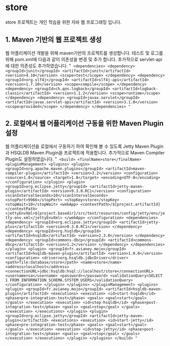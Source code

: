 # store
store 프로젝트는 개인 학습을 위한 자바 웹 프로그래밍 입니다.

## 1. Maven 기반의 웹 프로젝트 생성
웹 어플리케이션 개발을 위해 maven기반의 프로젝트를 생성합니다.
테스트 및 로그를 위해 pom.xml에 다음과 같이 의존성을 변경 및 추가 합니다.
추가적으로 servlet-api에 대한 의존성도 추가하였습니다.
"`
  <dependencies>
    <dependency>
      <groupId>junit</groupId>
      <artifactId>junit</artifactId>
      <version>4.10</version>
      <scope>test</scope>
    </dependency>
    <dependency>
      <groupId>org.slf4j</groupId>
      <artifactId>slf4j-api</artifactId>
      <version>1.7.10</version>
      <scope>compile</scope>
    </dependency>
    <dependency>
    	<groupId>ch.qos.logback</groupId>
    	<artifactId>logback-classic</artifactId>
    	<version>1.1.2</version>
    	<scope>runtime</scope>
    </dependency>
    <dependency>
    	<groupId>javax.servlet</groupId>
    	<artifactId>javax.servlet-api</artifactId>
    	<version>3.1.0</version>
    	<scope>provided</scope>
    </dependency>
  </dependencies>
"`

## 2. 로컬에서 웹 어플리케이션 구동을 위한 Maven Plugin 설정
웹 어플리케이션을 로컬에서 구동하기 하여 확인해 볼 수 있도록 Jetty Maven Plugin과 HSQLDB Maven Plugin을 프로젝트에 적용합니다.
추가적으로 Maven Compiler Plugin도 설정하였습니다.
"`
  <build>
    <finalName>store</finalName>
    <pluginManagement>
   		<plugins>
   			<plugin>
   				<groupId>org.apache.maven.plugins</groupId>
   				<artifactId>maven-compiler-plugin</artifactId>
   				<version>3.2</version>
   				<configuration>
   					<source>1.8</source>
   					<target>1.8</target>
   					<encoding>UTF-8</encoding>
   				</configuration>
   			</plugin>
	    	<plugin>
	    		<groupId>org.eclipse.jetty</groupId>
	    		<artifactId>jetty-maven-plugin</artifactId>
	    		<version>9.3.0.RC1</version>
	    		<configuration>
	    			<scanIntervalSeconds>10</scanIntervalSeconds>
	    			<stopPort>9966</stopPort>
	    			<stopKey>store</stopKey>
	    			<stopWait>10</stopWait>
	    			<webApp>
	    				<contextPath>/${project.artifactId}</contextPath>
	    				<jettyEnvXml>${project.basedir}/src/test/resources/config/jetty/env/jetty-env.xml</jettyEnvXml>
	    			</webApp>
	    		</configuration>
	    		<dependencies>
				    <dependency>
				    	<groupId>org.eclipse.jetty</groupId>
				    	<artifactId>jetty-plus</artifactId>
				    	<version>9.3.0.RC1</version>
				    </dependency>
				    <dependency>
				    	<groupId>org.hsqldb</groupId>
				    	<artifactId>hsqldb</artifactId>
				    	<version>2.3.0</version>
				    </dependency>
				    <dependency>
				    	<groupId>commons-dbcp</groupId>
				    	<artifactId>commons-dbcp</artifactId>
				    	<version>1.2</version>
				    </dependency>
	    		</dependencies>
    		</plugin>
	    	<plugin>
	    		<groupId>fr.avianey.mojo</groupId>
	    		<artifactId>hsqldb-maven-plugin</artifactId>
	    		<version>1.0.0</version>
	    		<configuration>
	    			<driver>org.hsqldb.jdbcDriver</driver>
	    			<path>file:database/store</path>
	    			<name>store</name>
	    			<address>localhost</address>
	    			<connectionURL>jdbc:hsqldb:hsql://localhost/store</connectionURL>
	    			<username>sa</username>
	    			<password></password>
	    			<validationQuery>SELECT 1 FROM INFORMATION_SCHEMA.SYSTEM_USERS</validationQuery>
	    		</configuration>
	    	</plugin>
   		</plugins>
    </pluginManagement>
    <plugins>
    	<plugin>
    		<groupId>fr.avianey.mojo</groupId>
    		<artifactId>hsqldb-maven-plugin</artifactId>
    		<executions>
    			<execution>
    				<id>start-hsqldb</id>
    				<phase>pre-integration-test</phase>
    				<goals>
    					<goal>start</goal>
    				</goals>
    			</execution>
    			<execution>
    				<id>stop-hsqldb</id>
    				<phase>post-integration-test</phase>
    				<goals>
    					<goal>stop</goal>
    				</goals>
    			</execution>
    		</executions>
    	</plugin>
    	<plugin>
    		<groupId>org.eclipse.jetty</groupId>
    		<artifactId>jetty-maven-plugin</artifactId>
    		<executions>
    			<execution>
    				<id>start-jetty</id>
    				<phase>pre-integration-test</phase>
    				<goals>
    					<goal>start</goal>
    				</goals>
    			</execution>
    			<execution>
    				<id>stop-jetty</id>
    				<phase>post-integration-test</phase>
    				<goals>
    					<goal>stop</goal>
    				</goals>
    			</execution>
    		</executions>
    	</plugin>
    </plugins>
  </build>
"`
